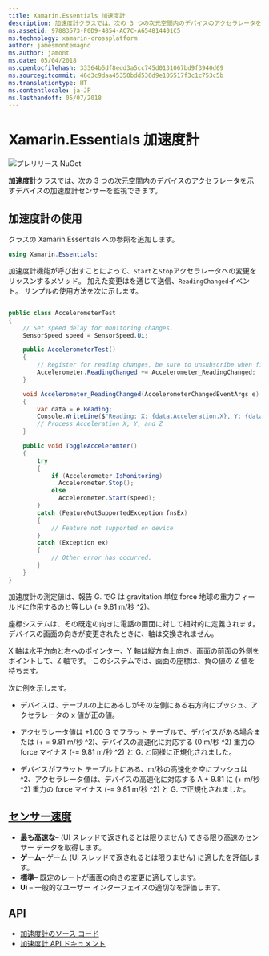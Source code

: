 ```yaml
---
title: Xamarin.Essentials 加速度計
description: 加速度計クラスでは、次の 3 つの次元空間内のデバイスのアクセラレータを示すデバイスの加速度計センサーを監視できます。
ms.assetid: 97883573-F0D9-4854-AC7C-A654814401C5
ms.technology: xamarin-crossplatform
author: jamesmontemagno
ms.author: jamont
ms.date: 05/04/2018
ms.openlocfilehash: 33364b5df8edd3a5cc745d0131067bd9f3940d69
ms.sourcegitcommit: 46d3c9daa45350bdd536d9e105517f3c1c753c5b
ms.translationtype: HT
ms.contentlocale: ja-JP
ms.lasthandoff: 05/07/2018
---
```

# <a name="xamarinessentials-accelerometer"></a>Xamarin.Essentials 加速度計

![プレリリース NuGet](~/media/shared/pre-release.png)

**加速度計**クラスでは、次の 3 つの次元空間内のデバイスのアクセラレータを示すデバイスの加速度計センサーを監視できます。

## <a name="using-accelerometer"></a>加速度計の使用

クラスの Xamarin.Essentials への参照を追加します。

```csharp
using Xamarin.Essentials;
```

加速度計機能が呼び出すことによって、`Start`と`Stop`アクセラレータへの変更をリッスンするメソッド。 加えた変更はを通じて送信、`ReadingChanged`イベント。 サンプルの使用方法を次に示します。

```csharp

public class AccelerometerTest
{
    // Set speed delay for monitoring changes.
    SensorSpeed speed = SensorSpeed.Ui;

    public AccelerometerTest()
    {
        // Register for reading changes, be sure to unsubscribe when finished
        Accelerometer.ReadingChanged += Accelerometer_ReadingChanged;
    }

    void Accelerometer_ReadingChanged(AccelerometerChangedEventArgs e)
    {
        var data = e.Reading;
        Console.WriteLine($"Reading: X: {data.Acceleration.X}, Y: {data.Acceleration.Y}, Z: {data.Acceleration.Z}");
        // Process Acceleration X, Y, and Z
    }

    public void ToggleAcceleromter()
    {
        try
        {
            if (Accelerometer.IsMonitoring)
              Accelerometer.Stop();
            else
              Accelerometer.Start(speed);
        }
        catch (FeatureNotSupportedException fnsEx)
        {
            // Feature not supported on device
        }
        catch (Exception ex)
        {
            // Other error has occurred.
        }
    }
}
```

加速度計の測定値は、報告 G. でG は gravitation 単位 force 地球の重力フィールドに作用するのと等しい (= 9.81 m/秒 ^2)。

座標システムは、その既定の向きに電話の画面に対して相対的に定義されます。 デバイスの画面の向きが変更されたときに、軸は交換されません。

X 軸は水平方向と右へのポインター、Y 軸は縦方向上向き、画面の前面の外側をポイントして、Z 軸です。 このシステムでは、画面の座標は、負の値の Z 値を持ちます。

次に例を示します。

* デバイスは、テーブルの上にあるしがその左側にある右方向にプッシュ、アクセラレータの x 値が正の値。

* アクセラレータ値は +1.00 G でフラット テーブルで、デバイスがある場合または (+ = 9.81 m/秒 ^2)、デバイスの高速化に対応する (0 m/秒 ^2) 重力の force マイナス (-= 9.81 m/秒 ^2) と G. と同様に正規化されました。

* デバイスがフラット テーブル上にある、m/秒の高速化を空にプッシュは ^2、アクセラレータ値は、デバイスの高速化に対応する A + 9.81 に (+ m/秒 ^2) 重力の force マイナス (-= 9.81 m/秒 ^2) と G. で正規化されました。 

## <a name="sensor-speedxrefxamarinessentialssensorspeed"></a>[センサー速度](xref:Xamarin.Essentials.SensorSpeed)

- **最も高速な**– (UI スレッドで返されるとは限りません) できる限り高速のセンサー データを取得します。
- **ゲーム**– ゲーム (UI スレッドで返されるとは限りません) に適したを評価します。
- **標準**– 既定のレートが画面の向きの変更に適してします。
- **Ui** – 一般的なユーザー インターフェイスの適切なを評価します。

## <a name="api"></a>API

- [加速度計のソース コード](https://github.com/xamarin/Essentials/tree/master/Essentials/Acceleromter)
- [加速度計 API ドキュメント](xref:Xamarin.Essentials.Accelerometer)
